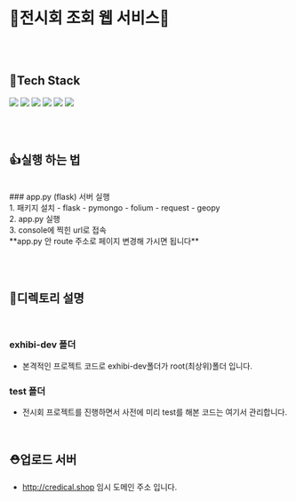 # 🦾전시회 조회 웹 서비스🦾

<br/><br/>

## 🧳Tech Stack  
![](https://img.shields.io/badge/Python-3776AB.svg?&style=for-the-badge&logo=Python&logoColor=white)
![](https://img.shields.io/badge/HTML5-E34F26?style=for-the-badge&logo=HTML5&logoColor=white)
![](https://img.shields.io/badge/CSS3-1572B6?style=for-the-badge&logo=CSS3&logoColor=white)
![](https://img.shields.io/badge/jquery-1572B6?style=for-the-badge&logo=jquery&logoColor=white)
![](https://img.shields.io/badge/Javascript-F7DF1E?style=for-the-badge&logo=JavaScript&logoColor=black)
![](https://img.shields.io/badge/MongoDB-4EA94B?style=for-the-badge&logo=mongodb&logoColor=white)  

<br/><br/>

## 👍실행 하는 법
<br/>
### app.py (flask) 서버 실행
<br/>
  1. 패키지 설치
    - flask
    - pymongo
    - folium
    - request
    - geopy  
<br/>
    2. app.py 실행
<br/>
    3. console에 찍힌 url로 접속
<br/>
    **app.py 안 route 주소로 페이지 변경해 가시면 됩니다**

<br/><br/>
 

## 💼디렉토리 설명  
<br/>

### exhibi-dev 폴더
- 본격적인 프로젝트 코드로 exhibi-dev폴더가 root(최상위)폴더 입니다.  

### test 폴더
- 전시회 프로젝트를 진행하면서 사전에 미리 test를 해본 코드는 여기서 관리합니다.  

<br/>

## ⛑업로드 서버
- http://credical.shop  임시 도메인 주소 입니다.

